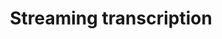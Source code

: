 ---
title: Streaming transcription
description: Streaming transcription
layout: streaming
url: transcribe/streaming
script:
---